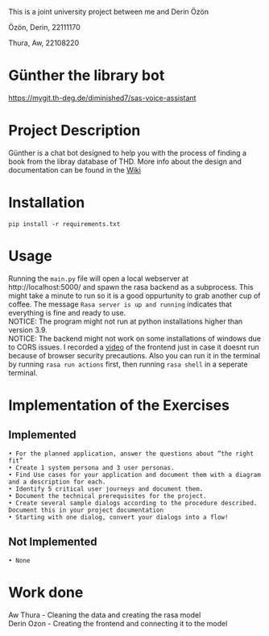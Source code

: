 This is a joint university project between me and Derin Özön

Özön, Derin, 22111170

Thura, Aw, 22108220

# Günther the library bot

https://mygit.th-deg.de/diminished7/sas-voice-assistant

# Project Description
Günther is a chat bot designed to help you with the process of finding a book from the libray database of THD.
More info about the design and documentation can be found in the [Wiki](https://mygit.th-deg.de/diminished7/sas-voice-assistant/-/wikis/home)

# Installation
	pip install -r requirements.txt

# Usage
Running the `main.py` file will open a local webserver at http://localhost:5000/ and spawn the rasa backend as a subprocess. This might take a minute to run so it is a good oppurtunity to grab another cup of coffee. The message `Rasa server is up and running` indicates that everything is fine and ready to use. <br> NOTICE: The program might not run at python installations higher than version 3.9. <br> NOTICE: The backend might not work on some installations of windows due to CORS issues. I recorded a [video](https://youtu.be/F-lMMT_KItg) of the frontend just in case it doesnt run because of browser security precautions. Also you can run it in the terminal by running `rasa run actions` first, then running `rasa shell` in a seperate terminal.

# Implementation of the Exercises

## Implemented
	• For the planned application, answer the questions about “the right fit”
	• Create 1 system persona and 3 user personas.
	• Find Use cases for your application and document them with a diagram and a description for each.
	• Identify 5 critical user journeys and document them.
	• Document the technical prerequisites for the project.
	• Create several sample dialogs according to the procedure described. Document this in your project documentation
	• Starting with one dialog, convert your dialogs into a flow!

## Not Implemented
	• None

# Work done

Aw Thura - Cleaning the data and creating the rasa model <br>
Derin Ozon - Creating the frontend and connecting it to the model